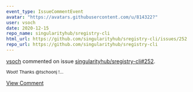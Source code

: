 ```yaml
---
event_type: IssueCommentEvent
avatar: "https://avatars.githubusercontent.com/u/814322?"
user: vsoch
date: 2020-12-15
repo_name: singularityhub/sregistry-cli
html_url: https://github.com/singularityhub/sregistry-cli/issues/252
repo_url: https://github.com/singularityhub/sregistry-cli
---
```


<a href='https://github.com/vsoch' target='_blank'>vsoch</a> commented on issue <a href='https://github.com/singularityhub/sregistry-cli/issues/252' target='_blank'>singularityhub/sregistry-cli#252</a>.

<small>Woot! Thanks @tschoonj !...</small>

<a href='https://github.com/singularityhub/sregistry-cli/issues/252' target='_blank'>View Comment</a>